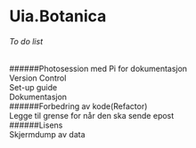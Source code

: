 # Uia.Botanica

###### To do list
######Photosession med Pi for dokumentasjon  
Version Control  
Set-up guide  
Dokumentasjon  
######Forbedring av kode(Refactor)  
Legge til grense for når den ska sende epost  
######Lisens  
Skjermdump av data  

